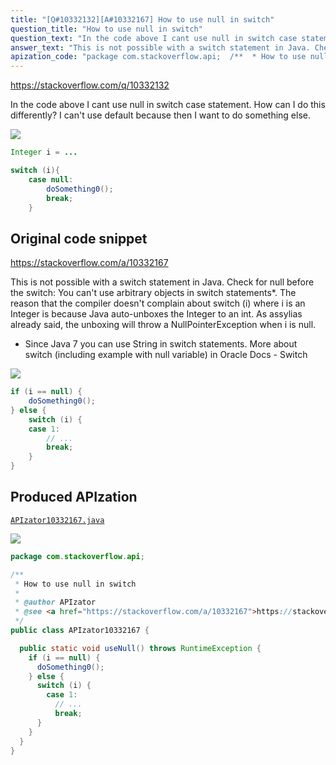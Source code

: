 ```yaml
---
title: "[Q#10332132][A#10332167] How to use null in switch"
question_title: "How to use null in switch"
question_text: "In the code above I cant use null in switch case statement. How can I do this differently? I can't use default because then I want to do something else."
answer_text: "This is not possible with a switch statement in Java. Check for null before the switch: You can't use arbitrary objects in switch statements*. The reason that the compiler doesn't complain about switch (i) where i is an Integer is because Java auto-unboxes the Integer to an int. As assylias already said, the unboxing will throw a NullPointerException when i is null. * Since Java 7 you can use String in switch statements. More about switch (including example with null variable) in Oracle Docs - Switch"
apization_code: "package com.stackoverflow.api;  /**  * How to use null in switch  *  * @author APIzator  * @see <a href=\"https://stackoverflow.com/a/10332167\">https://stackoverflow.com/a/10332167</a>  */ public class APIzator10332167 {    public static void useNull() throws RuntimeException {     if (i == null) {       doSomething0();     } else {       switch (i) {         case 1:           // ...           break;       }     }   } }"
---
```


https://stackoverflow.com/q/10332132

In the code above I cant use null in switch case statement. How can I do this differently?
I can&#x27;t use default because then I want to do something else.


<div class="code-logo"><img src="/stackoverflow.png" /></div>

```java
Integer i = ...

switch (i){
    case null:
        doSomething0();
        break;    
    }
```


## Original code snippet

https://stackoverflow.com/a/10332167

This is not possible with a switch statement in Java. Check for null before the switch:
You can&#x27;t use arbitrary objects in switch statements*. The reason that the compiler doesn&#x27;t complain about switch (i) where i is an Integer is because Java auto-unboxes the Integer to an int. As assylias already said, the unboxing will throw a NullPointerException when i is null.
* Since Java 7 you can use String in switch statements.
More about switch (including example with null variable) in Oracle Docs - Switch

<div class="code-logo"><img src="/stackoverflow.png" /></div>

```java
if (i == null) {
    doSomething0();
} else {
    switch (i) {
    case 1:
        // ...
        break;
    }
}
```

## Produced APIzation

[`APIzator10332167.java`](https://github.com/pasqualesalza/apization-temp-data/raw/master/search/APIzator10332167.java)

<div class="code-logo"><img src="/apizator.png" /></div>

```java
package com.stackoverflow.api;

/**
 * How to use null in switch
 *
 * @author APIzator
 * @see <a href="https://stackoverflow.com/a/10332167">https://stackoverflow.com/a/10332167</a>
 */
public class APIzator10332167 {

  public static void useNull() throws RuntimeException {
    if (i == null) {
      doSomething0();
    } else {
      switch (i) {
        case 1:
          // ...
          break;
      }
    }
  }
}

```